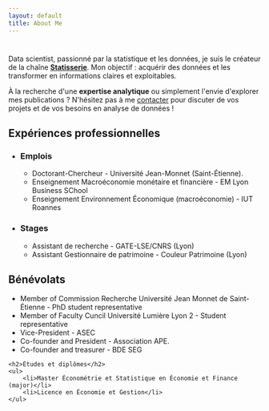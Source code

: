 ```yaml
---
layout: default
title: About Me
---
```


<div class="post">
	<h1 class="pageTitle"></h1>
	<p class="intro">Data scientist, passionné par la statistique et les données, je suis le créateur de la chaîne <a href="www.linkedin.com/in/Statisserie"><b>Statisserie</b></a>. Mon objectif : acquérir des données et les transformer en informations claires et exploitables. </p>
	<p> À la recherche d'une <b>expertise analytique</b> ou simplement l'envie d'explorer mes publications ? N'hésitez pas à me  <a href="mailto:jordan.nagadzina.sanchez@gmail.com">contacter</a> pour discuter de vos projets et de vos besoins en analyse de données !</p>
    <h2>Expériences professionnelles</h2>
    <ul>
      <li>
        <h3>Emplois</h3>
        <ul>
            <li>Doctorant-Chercheur - Université Jean-Monnet (Saint-Étienne).</li>
            <li>Enseignement Macroéconomie monétaire et financière - EM Lyon Business SChool</li>
            <li>Enseignement Environnement Économique (macroéconomie) - IUT Roannes</li>
        </ul>
      </li>
      <li>
        <h3>Stages</h3>
        <ul>
          <li>Assistant de recherche - GATE-LSE/CNRS (Lyon)</li>
          <li>Assistant Gestionnaire de patrimoine - Couleur Patrimoine (Lyon)</li>
        </ul>
      </li>
    </ul>
  	<h2>Bénévolats</h2>
	<ul>
        <li>Member of Commission Recherche Université Jean Monnet de Saint-Étienne - PhD student representative</li>
        <li>Member of Faculty Cuncil Université Lumière Lyon 2 - Student representative</li>
        <li>Vice-President - ASEC</li>
        <li> Co-founder and President - Association APE.</li>
        <li> Co-founder and treasurer - BDE SEG </li>
  	</ul>
  	
  	<h2>Études et diplômes</h2>
	<ul>
        <li>Master Économétrie et Statistique en Économie et Finance (major)</li>
        <li>Licence en Économie et Gestion</li>
  	</ul>
</div>
